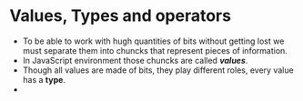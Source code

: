 # Values, Types and operators
- To be able to work with hugh quantities of bits without getting lost 
we must separate them into chuncks that represent pieces of information.
- In JavaScript environment those chuncks are called **_values_**.
- Though all values are made of bits, they play different roles, every value has a **__type__**.
- 